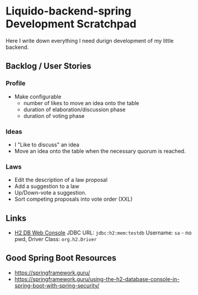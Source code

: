 # Liquido-backend-spring Development Scratchpad

Here I write down everything I need durign development of my little backend. 

## Backlog / User Stories

### Profile

 - Make configurable
   - number of likes to move an idea onto the table
   - duration of elaboration/discussion phase 
   - duration of voting phase

### Ideas

 - I "Like to discuss" an idea
 - Move an idea onto the table when the necessary quorum is reached.

### Laws

 - Edit the description of a law proposal
 - Add a suggestion to a law
 - Up/Down-vote a suggestion.
 - Sort competing proposals into vote order (XXL)




## Links

 - [H2 DB Web Console](http://localhost:8090/console)   JDBC URL: `jdbc:h2:mem:testdb`   Username: `sa` - no pwd, Driver Class: `org.h2.Driver`  

## Good Spring Boot Resources

 - https://springframework.guru/
 - https://springframework.guru/using-the-h2-database-console-in-spring-boot-with-spring-security/